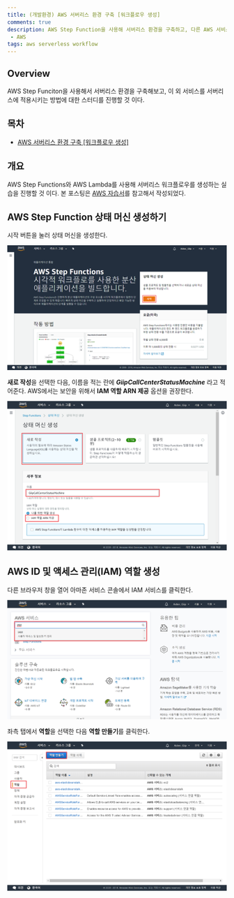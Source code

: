 ```yaml
---
title: (개발환경) AWS 서버리스 환경 구축 [워크플로우 생성]
comments: true
description: AWS Step Function을 사용해 서버리스 환경을 구축하고, 다른 AWS 서비스들과 연동하는 실습을 진행할 것이다.
 - AWS
tags: aws serverless workflow 
---
```


## Overview

AWS Step Funciton을 사용해서 서버리스 환경을 구축해보고, 이 외 서비스를 서버리스에 적용시키는 방법에 대한 스터디를 진행할 것 이다.

## 목차

- [AWS 서버리스 환경 구축 [워크플로우 생성]]()


## 개요

AWS Step Functions와 AWS Lambda를 사용해 서버리스 워크플로우를 생성하는 실습을 진행할 것 이다. 본 포스팅은 [AWS 자습서](https://aws.amazon.com/ko/getting-started/tutorials/create-a-serverless-workflow-step-functions-lambda/)를 참고해서 작성되었다.

## AWS Step Function 상태 머신 생성하기

시작 버튼을 눌러 상태 머신을 생성한다.

![create-step-01](https://github.com/wkddnjset/wkddnjset.github.io/blob/master/_posts/images/2018-09/step-01.png?raw=true)

**새로 작성**을 선택한 다음, 이름을 적는 란에 ***GiipCallCenterStatusMachine*** 라고 적어준다.
AWS에서는 보안을 위해서 **IAM 역할 ARN 제공** 옵션을 권장한다.

![create-step-02](https://github.com/wkddnjset/wkddnjset.github.io/blob/master/_posts/images/2018-09/step-02.png?raw=true)

## AWS ID 및 액세스 관리(IAM) 역할 생성

다른 브라우저 창을 열어 아마존 서비스 콘솔에서 IAM 서비스를 클릭한다.

![create-step-03](https://github.com/wkddnjset/wkddnjset.github.io/blob/master/_posts/images/2018-09/step-03.png?raw=true)

좌측 탭에서 **역할**을 선택한 다음 **역할 만들기**를 클릭한다.

![create-step-04](https://github.com/wkddnjset/wkddnjset.github.io/blob/master/_posts/images/2018-09/step-04.png?raw=true)


